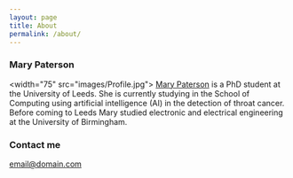 ```yaml
---
layout: page
title: About
permalink: /about/
---
```


### Mary Paterson

<width="75" src="images/Profile.jpg"> [Mary Paterson](https://eps.leeds.ac.uk/computing/pgr/8564/mary-paterson) is a PhD student at the University of Leeds. She is currently studying in the School of Computing using artificial intelligence (AI) in the detection of throat cancer. Before coming to Leeds Mary studied electronic and electrical engineering at the University of Birmingham. 

### Contact me

[email@domain.com](mailto:email@domain.com)
